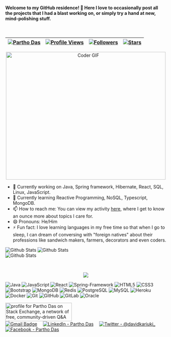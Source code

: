 <h4>Welcome to my GitHub residence! 👋 Here I love to occasionally post all the projects that I had a blast working on, or simply try a hand at new, mind-polishing stuff.</h4><br/>

| [![Partho Das](https://img.shields.io/badge/partho%20das-blue)](#) | [![Profile Views](https://komarev.com/ghpvc/?username=partho99&color=red)](#) | [![Followers](https://img.shields.io/github/followers/partho99)](#) | [![Stars](https://img.shields.io/github/stars/partho99?label=Profile%20Stars&logo=Profile%20stars&logoColor=r)](#) |
--| --| --| --|

<div align="center">
 <img src="https://media.giphy.com/media/SWoSkN6DxTszqIKEqv/giphy.gif" alt="Coder GIF" width="500" height="400">
 </div>

- 🔭 Currently working on Java, Spring framework, Hibernate, React, SQL, Linux, JavaScript.
- 🌱 Currently learning Reactive Programming, NoSQL, Typescript, MongoDB.
- 📫 How to reach me: You can view my activity [here](https://www.linkedin.com/in/partho99/), where I get to know an ounce    more about topics I care for.<nbsp>
- 😄 Pronouns: He/Him
- ⚡ Fun fact: I love learning languages in my free time so that when I go to sleep, I can dream of conversing with "foreign natives" about  their professions like sandwich makers, farmers, decorators and even coders.<br>
 
 
 ![Github Stats](https://github-readme-stats.vercel.app/api?username=david-kariuki&theme=light&hide_border=true&include_all_commits=true&count_private=true)
![Github Stats](https://github-readme-streak-stats.herokuapp.com/?user=david-kariuki&theme=light&hide_border=true&fire=red&sideNums=red)<br/>
![Github Stats](https://github-readme-stats.vercel.app/api/top-langs/?username=david-kariuki&theme=light&hide_border=false&include_all_commits=true&count_private=true&layout=compact)


<br>
 
  <p align="center">
  <img align="center" src="https://github-readme-stats.vercel.app/api/top-langs/?username=Partho99&layout=compact&theme=radical" />
</p>
 
   ![Java](https://img.shields.io/badge/-Java-%23F7DF1C?style=flat-square&logo=java&logoColor=db1f1f&labelColor=%23F7DF1C&color=%23FFCE5A)
  ![JavaScript](https://img.shields.io/badge/-JavaScript-%23F7DF1C?style=flat-square&logo=javascript&logoColor=000000&labelColor=%23F7DF1C&color=%23FFCE5A)
  ![React](https://img.shields.io/badge/-React-black?style=flat-square&logo=react)
 ![Spring-Framework](https://img.shields.io/badge/-Spring-%1fdbb9?style=flat-square&logo=spring&labelColor=%23F7DF1C&color=%23FFCE5A)
  ![HTML5](https://img.shields.io/badge/-HTML5-E34F26?style=flat-square&logo=html5&logoColor=white)
  ![CSS3](https://img.shields.io/badge/-CSS3-1572B6?style=flat-square&logo=css3)
  ![Bootstrap](https://img.shields.io/badge/-Bootstrap-563D7C?style=flat-square&logo=bootstrap)
  ![MongoDB](https://img.shields.io/badge/-MongoDB-black?style=flat-square&logo=mongodb)
  ![Redis](https://img.shields.io/badge/-Redis-black?style=flat-square&logo=Redis)
  ![PostgreSQL](https://img.shields.io/badge/-PostgreSQL-336791?style=flat-square&logo=postgresql)
  ![MySQL](https://img.shields.io/badge/-MySQL-black?style=flat-square&logo=mysql)
  ![Heroku](https://img.shields.io/badge/-Heroku-430098?style=flat-square&logo=heroku)
  ![Docker](https://img.shields.io/badge/-Docker-black?style=flat-square&logo=docker)
  ![Git](https://img.shields.io/badge/-Git-black?style=flat-square&logo=git)
  ![GitHub](https://img.shields.io/badge/-GitHub-181717?style=flat-square&logo=github)
  ![GitLab](https://img.shields.io/badge/-GitLab-FCA121?style=flat-square&logo=gitlab)
 ![Oracle](https://img.shields.io/badge/-Oracle-red?style=flat-square&logo=Oracle)
 
 
<!--  <a href="https://stackexchange.com/users/9221177"><img src="https://stackexchange.com/users/flair/9221177.png" width="208" height="58" alt="profile for Partho on Stack Exchange, a network of free, community-driven Q&amp;A sites" title="profile for Partho on Stack Exchange, a network of free, community-driven Q&amp;A sites"></a> -->
 

<a href="https://stackexchange.com/users/9221177/partho?tab=accounts"><img src="https://stackexchange.com/users/flair/9221177.png" width="208" height="58" alt="profile for Partho Das on Stack Exchange, a network of free, community-driven Q&amp;A sites" title="profile for Partho Das on Stack Exchange, a network of free, community-driven Q&amp;A sites"></a>
 <br>[![Gmail Badge](https://img.shields.io/badge/Gmail-D14836?style=for-the-badge&logo=gmail&logoColor=white)](mailto:partho.swe@gmail.com) &emsp;[![LinkedIn - Partho Das](https://img.shields.io/badge/LinkedIn-0077B5?style=for-the-badge&logo=linkedin&logoColor=white)](https://www.linkedin.com/in/partho99)&emsp;
[![Twitter - @davidkariuki_](https://img.shields.io/badge/Twitter-1DA1F2?style=for-the-badge&logo=twitter&logoColor=white)](https://twitter.com/partho_das99)&emsp;[![Facebook - Partho Das](https://img.shields.io/badge/Facebook-1877F2?style=for-the-badge&logo=facebook&logoColor=white)](https://www.facebook.com/partho09)&emsp;
 
 
